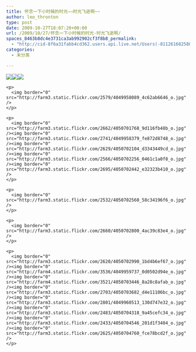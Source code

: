 ```yaml
---
title: 怀念一下小时候的时光——时光飞逝啊~~
author: leo_thronton
type: post
date: 2009-10-27T18:07:20+00:00
url: /2009/10/27/怀念一下小时候的时光-时光飞逝啊/
spaces_8463b8dc4e3731ca3ab992902cf3f8b8_permalink:
  - "http://cid-8f6a31fabb4cd362.users.api.live.net/Users(-8112616825800567966)/Blogs('8F6A31FABB4CD362!102')/Entries('8F6A31FABB4CD362!1038')?authkey=yuBuArwciRo%24"
categories:
  - 未分类

---
```

<div id="msgcns!8F6A31FABB4CD362!1038" class="bvMsg">
  <div>
    <p>
      <img border="0" src="http://farm3.static.flickr.com/2500/4049957409_ed4965a25e_o.jpg" /><img border="0" src="http://farm3.static.flickr.com/2472/4050701194_71ce32e79c_o.jpg" /><img border="0" src="http://farm4.static.flickr.com/3497/4049957859_45ef9c0fe3_o.jpg" />
    </p>
    
    <p>
      <img border="0" src="http://farm3.static.flickr.com/2579/4049958089_4c62ab6646_o.jpg" />
    </p>
    
    <p>
      <img border="0" src="http://farm3.static.flickr.com/2662/4050701768_9d116fb48b_o.jpg" /><img border="0" src="http://farm3.static.flickr.com/2741/4049958379_fe872d8748_o.jpg" /><img border="0" src="http://farm3.static.flickr.com/2629/4050702104_d3343449cd_o.jpg" /><img border="0" src="http://farm3.static.flickr.com/2566/4050702256_0461c1a0f8_o.jpg" /><img border="0" src="http://farm3.static.flickr.com/2695/4050702442_e32323b410_o.jpg" />
    </p>
    
    <p>
      <img border="0" src="http://farm3.static.flickr.com/2532/4050702560_58c34196f6_o.jpg" />
    </p>
    
    <p>
      <img border="0" src="http://farm3.static.flickr.com/2660/4050702800_4ac39c83e4_o.jpg" />
    </p>
    
    <p>
      <img border="0" src="http://farm3.static.flickr.com/2620/4050702990_1bd4b6ef67_o.jpg" /><img border="0" src="http://farm4.static.flickr.com/3536/4049959737_0d0502d94e_o.jpg" /><img border="0" src="http://farm4.static.flickr.com/3521/4050703446_8a28c8afab_o.jpg" /><img border="0" src="http://farm3.static.flickr.com/2703/4050703682_d4e11106bc_o.jpg" /><img border="0" src="http://farm3.static.flickr.com/2801/4049960513_130d747e32_o.jpg" /><img border="0" src="http://farm3.static.flickr.com/2483/4050704318_9a45cefc34_o.jpg" /><img border="0" src="http://farm3.static.flickr.com/2433/4050704546_201d1f3404_o.jpg" /><img border="0" src="http://farm3.static.flickr.com/2625/4050704760_fce78bcd2f_o.jpg" />
    </p>
  </div>
</div>